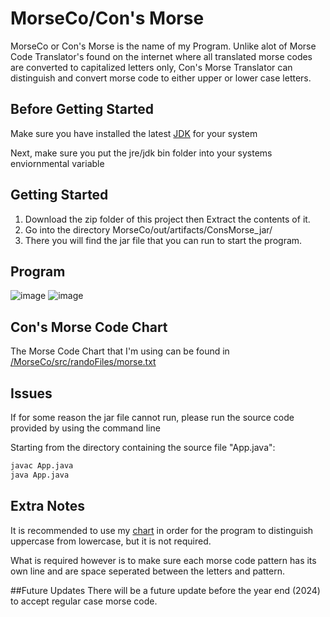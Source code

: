 # MorseCo/Con's Morse
MorseCo or Con's Morse is the name of my Program. Unlike alot of Morse Code Translator's found on the internet where all translated morse codes are converted to capitalized letters only, Con's Morse Translator can distinguish and convert morse code to either upper or lower case letters.

## Before Getting Started
Make sure you have installed the latest [JDK](https://www.oracle.com/java/technologies/downloads/#jdk19-linux) for your system

Next, make sure you put the jre/jdk bin folder into your systems enviornmental variable

## Getting Started
1. Download the zip folder of this project then Extract the contents of it.
2. Go into the directory MorseCo/out/artifacts/ConsMorse_jar/
3. There you will find the jar file that you can run to start the program.

## Program
![image](![image](https://github.com/InfernoCycle/MorseCo/assets/105338348/1b602e5c-db50-4ddc-89db-2f43f6a693da))
![image](https://user-images.githubusercontent.com/105338348/222265205-67b9b536-7ec5-4728-be31-f2ec9259f34e.png)

## Con's Morse Code Chart
The Morse Code Chart that I'm using can be found in [/MorseCo/src/randoFiles/morse.txt](https://github.com/InfernoCycle/MorseCo/blob/master/src/randoFiles/morse.txt)

## Issues
If for some reason the jar file cannot run, please run the source code provided by using the command line

Starting from the directory containing the source file "App.java":
```bash
javac App.java
java App.java
```

## Extra Notes
It is recommended to use my [chart](https://github.com/InfernoCycle/MorseCo/blob/master/src/randoFiles/morse.txt) in order for the program to distinguish uppercase from lowercase, but it is not required. 

What is required however is to make sure each morse code pattern has its own line and are space seperated between the letters and pattern.

##Future Updates
There will be a future update before the year end (2024) to accept regular case morse code.
